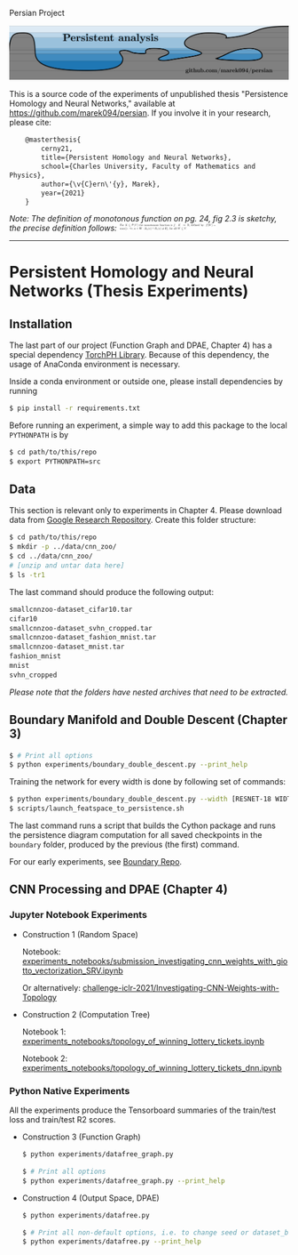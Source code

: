 Persian Project

![Persistent analysis](figures/persian_logo.png)


This is a source code of the experiments of unpublished thesis "Persistence Homology and Neural Networks," available at https://github.com/marek094/persian. If you involve it in your research, please cite:
```
    @masterthesis{
        cerny21, 
        title={Persistent Homology and Neural Networks}, 
        school={Charles University, Faculty of Mathematics and Physics},
        author={\v{C}ern\'{y}, Marek}, 
        year={2021}
    }
```

*Note: The definition of monotonous function on pg. 24, fig 2.3 is sketchy, the precise definition follows:*
<img src='figures/note.png' width=35%>



---
# Persistent Homology and Neural Networks (Thesis Experiments)

## Installation
The last part of our project (Function Graph and DPAE, Chapter 4) has a special dependency
[TorchPH Library](https://c-hofer.github.io/torchph/install/index.html).
Because of this dependency, the usage of AnaConda environment is necessary.

Inside a conda environment or outside one, please install dependencies by running 
```bash
$ pip install -r requirements.txt
```

Before running an experiment, a simple way to add this package to the local `PYTHONPATH` is by
```bash
$ cd path/to/this/repo
$ export PYTHONPATH=src
```

## Data

This section is relevant only to experiments in Chapter 4. Please download data from [Google Research Repository](https://github.com/google-research/google-research/tree/master/dnn_predict_accuracy).
Create this folder structure:
```bash
$ cd path/to/this/repo
$ mkdir -p ../data/cnn_zoo/
$ cd ../data/cnn_zoo/
# [unzip and untar data here]
$ ls -tr1
```
The last command should produce the following output:

```bash
smallcnnzoo-dataset_cifar10.tar
cifar10
smallcnnzoo-dataset_svhn_cropped.tar
smallcnnzoo-dataset_fashion_mnist.tar
smallcnnzoo-dataset_mnist.tar
fashion_mnist
mnist
svhn_cropped
```

_Please note that the folders have nested archives that need to be extracted._


## Boundary Manifold and Double Descent (Chapter 3)

```bash
$ # Print all options 
$ python experiments/boundary_double_descent.py --print_help
```


Training the network for every width is done by following set of commands:


```bash
$ python experiments/boundary_double_descent.py --width [RESNET-18 WIDTH]
$ scripts/launch_featspace_to_persistence.sh
```

The last command runs a script that builds the Cython package and runs the persistence diagram computation for all saved checkpoints in the `boundary` folder, produced by the previous (the first) command.

For our early experiments, see [Boundary Repo](https://github.com/marek094/boundary).

## CNN Processing and DPAE (Chapter 4)


### Jupyter Notebook Experiments

- Construction 1 (Random Space)

    Notebook: [experiments_notebooks/submission_investigating_cnn_weights_with_giotto_vectorization_SRV.ipynb](https://github.com/marek094/persian/blob/master/experiments_notebooks/submission_investigating_cnn_weights_with_giotto_vectorization_SRV.ipynb) 
    
    Or alternatively: [challenge-iclr-2021/Investigating-CNN-Weights-with-Topology](https://github.com/geomstats/challenge-iclr-2021/tree/main/marek094__Investigating-CNN-Weights-with-Topology)
- Construction 2 (Computation Tree)

    Notebook 1: [experiments_notebooks/topology_of_winning_lottery_tickets.ipynb](https://github.com/marek094/persian/blob/master/experiments_notebooks/topology_of_winning_lottery_tickets.ipynb) 
    
    Notebook 2: [experiments_notebooks/topology_of_winning_lottery_tickets_dnn.ipynb](https://github.com/marek094/persian/blob/master/experiments_notebooks/topology_of_winning_lottery_tickets_dnn.ipynb)

### Python Native Experiments
All the experiments produce the Tensorboard summaries of the train/test loss and train/test R2 scores.


- Construction 3 (Function Graph)

    ```bash
    $ python experiments/datafree_graph.py
    ```
    
    
    ```bash
    $ # Print all options 
    $ python experiments/datafree_graph.py --print_help
    ```


- Construction 4 (Output Space, DPAE)

    ```bash
    $ python experiments/datafree.py
    ```

    ```bash
    $ # Print all non-default options, i.e. to change seed or dataset_base from the cifar10 
    $ python experiments/datafree.py --print_help
    ```


